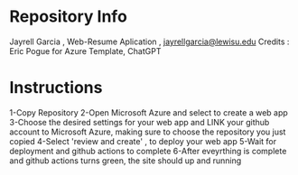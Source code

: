 # Repository Info
Jayrell Garcia , Web-Resume Aplication , jayrellgarcia@lewisu.edu
Credits : Eric Pogue for Azure Template, ChatGPT


# Instructions
1-Copy Repository
2-Open Microsoft  Azure and select to create a web app
3-Choose the desired settings for your web app and LINK your github account to Microsoft Azure, making sure to choose the repository you just copied
4-Select 'review and create' , to deploy your web app
5-Wait for deployment and github actions to complete
6-After eveyrthing is complete and github actions turns green, the site should up and running
